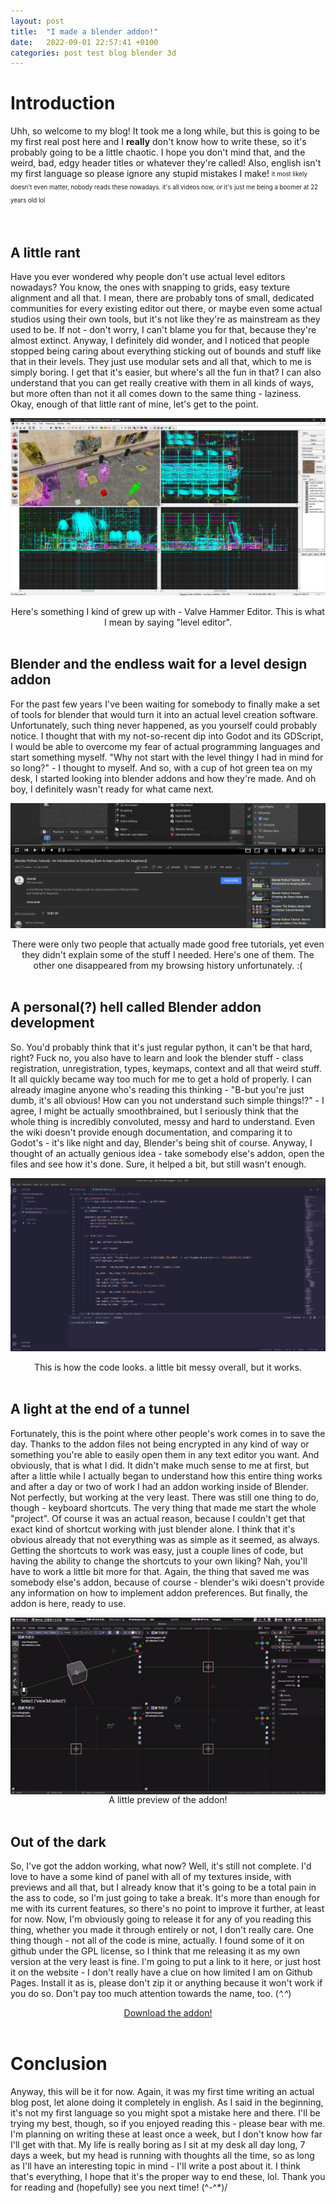 ```yaml
---
layout: post
title:  "I made a blender addon!"
date:   2022-09-01 22:57:41 +0100
categories: post test blog blender 3d
---
```

# Introduction
Uhh, so welcome to my blog! It took me a long while, but this is going to be my first real post here and I **really** don't know how to write these, so it's probably going to be a little chaotic. I hope you don't mind that, and the weird, bad, edgy header titles or whatever they're called! Also, english isn't my first language so please ignore any stupid mistakes I make! 
<sub><sup>it most likely doesn't even matter, nobody reads these nowadays. it's all videos now, or it's just me being a boomer at 22 years old lol</sup>

<br>


## A little rant
Have you ever wondered why people don't use actual level editors nowadays? You know, the ones with snapping to grids, easy texture alignment and all that. I mean, there are probably tons of small, dedicated communities for every existing editor out there, or maybe even some actual studios using their own tools, but it's not like they're as mainstream as they used to be. If not - don't worry, I can't blame you for that, because they're almost extinct. Anyway, I definitely did wonder, and I noticed that people stopped being caring about everything sticking out of bounds and stuff like that in their levels. They just use modular sets and all that, which to me is simply boring. I get that it's easier, but where's all the fun in that? I can also understand that you can get really creative with them in all kinds of ways, but more often than not it all comes down to the same thing - laziness. Okay, enough of that little rant of mine, let's get to the point.


![hammerscreen](/assets/images/Hammer_screen.jpg)
<center>Here's something I kind of grew up with - Valve Hammer Editor. This is what I mean by saying "level editor".</center>
<br>


## Blender and the endless wait for a level design addon
For the past few years I've been waiting for somebody to finally make a set of tools for blender that would turn it into an actual level creation software. Unfortunately, such thing never happened, as you yourself could probably notice. I thought that with my not-so-recent dip into Godot and its GDScript, I would be able to overcome my fear of actual programming languages and start something myself. "Why not start with the level thingy I had in mind for so long?" - I thought to myself. And so, with a cup of hot green tea on my desk, I started looking into blender addons and how they're made. And oh boy, I definitely wasn't ready for what came next.


![tutorials](/assets/images/blender-ytaddontutorial.png)
<center>There were only two people that actually made good free tutorials, yet even they didn't explain some of the stuff I needed. Here's one of them. The other one disappeared from my browsing history unfortunately. :(</center>
<br>


## A personal(?) hell called Blender addon development
So. You'd probably think that it's just regular python, it can't be that hard, right? Fuck no, you also have to learn and look the blender stuff - class registration, unregistration, types, keymaps, context and all that weird stuff. It all quickly became way too much for me to get a hold of properly. I can already imagine anyone who's reading this thinking - "B-but you're just dumb, it's all obvious! How can you not understand such simple things!?" - I agree, I might be actually smoothbrained, but I seriously think that the whole thing is incredibly convoluted, messy and hard to understand. Even the wiki doesn't provide enough documentation, and comparing it to Godot's - it's like night and day, Blender's being shit of course. Anyway, I thought of an actually genious idea - take somebody else's addon, open the files and see how it's done. Sure, it helped a bit, but still wasn't enough.

![codesnippet](/assets/images/addon-code-snippet.png)
<center>This is how the code looks. a little bit messy overall, but it works.</center>
<br>


## A light at the end of a tunnel
Fortunately, this is the point where other people's work comes in to save the day. Thanks to the addon files not being encrypted in any kind of way or something you're able to easily open them in any text editor you want. And obviously, that is what I did. It didn't make much sense to me at first, but after a little while I actually began to understand how this entire thing works and after a day or two of work I had an addon working inside of Blender. Not perfectly, but working at the very least. There was still one thing to do, though - keyboard shortcuts. The very thing that made me start the whole "project". Of course it was an actual reason, because I couldn't get that exact kind of shortcut working with just blender alone. I think that it's obvious already that not everything was as simple as it seemed, as always. Getting the shortcuts to work was easy, just a couple lines of code, but having the ability to change the shortcuts to your own liking? Nah, you'll have to work a little bit more for that. Again, the thing that saved me was somebody else's addon, because of course - blender's wiki doesn't provide any information on how to implement addon preferences. But finally, the addon is here, ready to use.

<center><img align="center" src="/assets/images/addon-showcase.gif"></center>
<center>A little preview of the addon!</center>
<br>


## Out of the dark
So, I've got the addon working, what now? Well, it's still not complete. I'd love to have a some kind of panel with all of my textures inside, with previews and all that, but I already know that it's going to be a total pain in the ass to code, so I'm just going to take a break. It's more than enough for me with its current features, so there's no point to improve it further, at least for now. Now, I'm obviously going to release it for any of you reading this thing, whether you made it through entirely or not, I don't really care. One thing though - not all of the code is mine, actually. I found some of it on github under the GPL license, so I think that me releasing it as my own version at the very least is fine. I'm going to put a link to it here, or just host it on the website - I don't really have a clue on how limited I am on Github Pages. Install it as is, please don't zip it or anything because it won't work if you do so. Don't pay too much attention towards the name, too. (*^.^*)

<center><a href="/assets/downloads/brenchtroom.py">Download the addon!</a></center>
<br>


# Conclusion
Anyway, this will be it for now. Again, it was my first time writing an actual blog post, let alone doing it completely in english. As I said in the beginning, it's not my first language so you might spot a mistake here and there. I'll be trying my best, though, so if you enjoyed reading this - please bear with me. I'm planning on writing these at least once a week, but I don't know how far I'll get with that. My life is really boring as I sit at my desk all day long, 7 days a week, but my head is running with thoughts all the time, so as long as I'll have an interesting topic in mind - I'll write a post about it. I think that's everything, I hope that it's the proper way to end these, lol. Thank you for reading and (hopefully) see you next time! (^-^*)/
